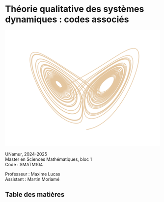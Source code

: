 # Théorie qualitative des systèmes dynamiques : codes associés

![logo](lorenz_attractor.png)


UNamur, 2024-2025  
Master en Sciences Mathématiques, bloc 1  
Code : SMATM104  

Professeur : Maxime Lucas  
Assistant : Martin Moriamé


## Table des matières

```{tableofcontents}
```
